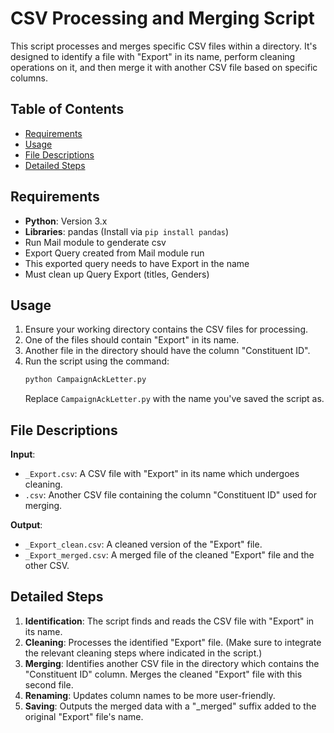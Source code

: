 # CSV Processing and Merging Script

This script processes and merges specific CSV files within a directory. It's designed to identify a file with "Export" in its name, perform cleaning operations on it, and then merge it with another CSV file based on specific columns.

## Table of Contents
- [Requirements](#requirements)
- [Usage](#usage)
- [File Descriptions](#file-descriptions)
- [Detailed Steps](#detailed-steps)

## Requirements
- **Python**: Version 3.x
- **Libraries**: pandas (Install via `pip install pandas`)
- Run Mail module to genderate csv
- Export Query created from Mail module run
- This exported query needs to have Export in the name
- Must clean up Query Export (titles, Genders)

## Usage

1. Ensure your working directory contains the CSV files for processing.
2. One of the files should contain "Export" in its name.
3. Another file in the directory should have the column "Constituent ID".
4. Run the script using the command:
    ```bash
    python CampaignAckLetter.py
    ```
    Replace `CampaignAckLetter.py` with the name you've saved the script as.

## File Descriptions

**Input**:
- `_Export.csv`: A CSV file with "Export" in its name which undergoes cleaning.
- `.csv`: Another CSV file containing the column "Constituent ID" used for merging.

**Output**:
- `_Export_clean.csv`: A cleaned version of the "Export" file.
- `_Export_merged.csv`: A merged file of the cleaned "Export" file and the other CSV.

## Detailed Steps

1. **Identification**: The script finds and reads the CSV file with "Export" in its name.
2. **Cleaning**: Processes the identified "Export" file. (Make sure to integrate the relevant cleaning steps where indicated in the script.)
3. **Merging**: Identifies another CSV file in the directory which contains the "Constituent ID" column. Merges the cleaned "Export" file with this second file.
4. **Renaming**: Updates column names to be more user-friendly.
5. **Saving**: Outputs the merged data with a "_merged" suffix added to the original "Export" file's name.
